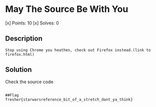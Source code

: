 # May The Source Be With You
[x] Points: 10
[x] Solves: 0

## Description
```
Stop using Chrome you heathen, check out Firefox instead.(link to firefox.html)
```

## Solution

Check the source code

```

##Flag
fresher{starwarsreference_bit_of_a_stretch_dont_ya_think}

